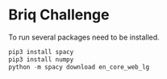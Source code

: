 # Briq Challenge

To run several packages need to be installed.

``` python
pip3 install spacy
pip3 install numpy
python -m spacy download en_core_web_lg
```
